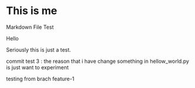 # This is me 

Markdown File Test 

Hello

Seriously this is just a test.


commit test 3 : the reason that i have change something in hellow_world.py is just want to experiment 

testing from brach feature-1